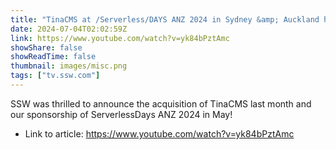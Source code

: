 ```yaml
---
title: "TinaCMS at /Serverless/DAYS ANZ 2024 in Sydney &amp; Auckland highlights"
date: 2024-07-04T02:02:59Z
link: https://www.youtube.com/watch?v=yk84bPztAmc
showShare: false
showReadTime: false
thumbnail: images/misc.png
tags: ["tv.ssw.com"]
---
```

SSW was thrilled to announce the acquisition of TinaCMS last month and our sponsorship of ServerlessDays ANZ 2024 in May!

- Link to article: https://www.youtube.com/watch?v=yk84bPztAmc
